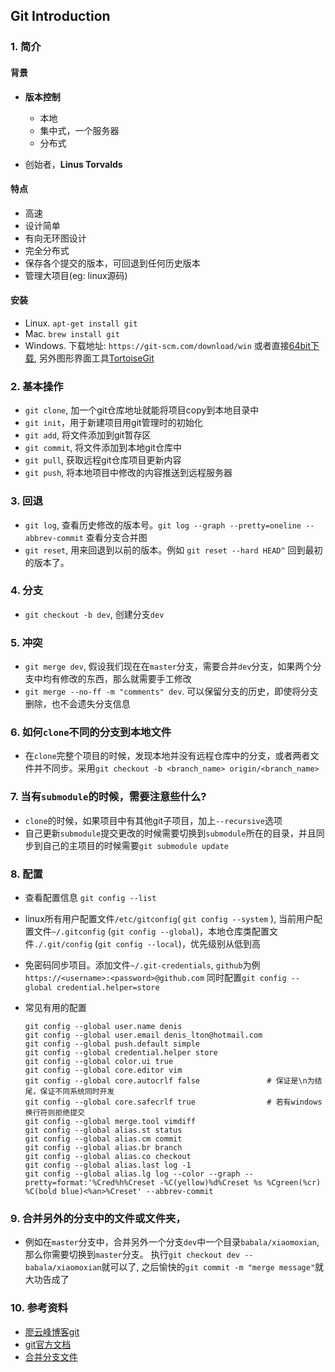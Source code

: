 ## Git Introduction

### 1. 简介

#### 背景

  + **版本控制**

    + 本地
    + 集中式，一个服务器
    + 分布式

  + 创始者，**Linus Torvalds**

#### 特点

  + 高速
  + 设计简单
  + 有向无环图设计
  + 完全分布式
  + 保存各个提交的版本，可回退到任何历史版本
  + 管理大项目(eg: linux源码)

#### 安装

  + Linux. `apt-get install git`
  + Mac. `brew install git`
  + Windows. 下载地址: `https://git-scm.com/download/win` 或者直接[64bit下载][git_exe_link], 另外图形界面工具[TortoiseGit][tortoisegit]

### 2. 基本操作

  + `git clone`, 加一个git仓库地址就能将项目copy到本地目录中
  + `git init`，用于新建项目用git管理时的初始化
  + `git add`, 将文件添加到git暂存区
  + `git commit`, 将文件添加到本地git仓库中
  + `git pull`, 获取远程git仓库项目更新内容
  + `git push`, 将本地项目中修改的内容推送到远程服务器

### 3. 回退

  + `git log`, 查看历史修改的版本号。`git log --graph --pretty=oneline --abbrev-commit` 查看分支合并图
  + `git reset`, 用来回退到以前的版本。例如 `git reset --hard HEAD^` 回到最初的版本了。

### 4. 分支

  + `git checkout -b dev`, 创建分支`dev`

### 5. 冲突

  + `git merge dev`, 假设我们现在在`master`分支，需要合并`dev`分支，如果两个分支中均有修改的东西，那么就需要手工修改
  + `git merge --no-ff -m "comments" dev`. 可以保留分支的历史，即使将分支删除，也不会遗失分支信息

### 6. 如何`clone`不同的分支到本地文件

  + 在`clone`完整个项目的时候，发现本地并没有远程仓库中的分支，或者两者文件并不同步。采用`git checkout -b <branch_name> origin/<branch_name>`

### 7. 当有`submodule`的时候，需要注意些什么?

  + `clone`的时候，如果项目中有其他git子项目，加上`--recursive`选项
  + 自己更新`submodule`提交更改的时候需要切换到`submodule`所在的目录，并且同步到自己的主项目的时候需要`git submodule update`

### 8. 配置

  + 查看配置信息 `git config --list`
  + linux所有用户配置文件`/etc/gitconfig`( `git config --system` ), 当前用户配置文件`~/.gitconfig` (`git config --global`)，本地仓库类配置文件`./.git/config` (`git config --local`)，优先级别从低到高
  + 免密码同步项目。添加文件`~/.git-credentials`, `github`为例 `https://<username>:<password>@github.com` 同时配置`git config --global credential.helper=store`
  + 常见有用的配置

      ```
      git config --global user.name denis
      git config --global user.email denis_lton@hotmail.com
      git config --global push.default simple
      git config --global credential.helper store
      git config --global color.ui true
      git config --global core.editor vim
      git config --global core.autocrlf false               # 保证是\n为结尾，保证不同系统同时开发
      git config --global core.safecrlf true                # 若有windows换行符则拒绝提交
      git config --global merge.tool vimdiff
      git config --global alias.st status
      git config --global alias.cm commit
      git config --global alias.br branch
      git config --global alias.co checkout
      git config --global alias.last log -1
      git config --global alias.lg log --color --graph --pretty=format:'%Cred%h%Creset -%C(yellow)%d%Creset %s %Cgreen(%cr) %C(bold blue)<%an>%Creset' --abbrev-commit
      ```

### 9. 合并另外的分支中的文件或文件夹，


  + 例如在`master`分支中，合并另外一个分支`dev`中一个目录`babala/xiaomoxian`, 那么你需要切换到`master`分支。 执行`git checkout dev -- babala/xiaomoxian`就可以了, 之后愉快的`git commit -m "merge message"`就大功告成了

### 10. 参考资料

  + [廖云峰博客git][1]
  + [git官方文档][2]
  + [合并分支文件][3]


[1]: http://www.liaoxuefeng.com/wiki/0013739516305929606dd18361248578c67b8067c8c017b000
[2]: https://git-scm.com/documentation
[3]: https://ar.al/2891/
[git_exe_link]: https://github.com/git-for-windows/git/releases/download/v2.8.1.windows.1/Git-2.8.1-64-bit.exe
[tortoisegit]: https://tortoisegit.org/
